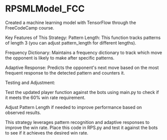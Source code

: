 # RPSMLModel_FCC
Created a machine learning model with TensorFlow through the FreeCodeCamp course. 


Key Features of This Strategy:
Pattern Length: This function tracks patterns of length 3 (you can adjust pattern_length for different lengths).

Frequency Dictionary: Maintains a frequency dictionary to track which move the opponent is likely to make after specific patterns.

Adaptive Response: Predicts the opponent's next move based on the most frequent response to the detected pattern and counters it.

Testing and Adjustment:

Test the updated player function against the bots using main.py to check if it meets the 60% win rate requirement.

Adjust Pattern Length if needed to improve performance based on observed results.

This strategy leverages pattern recognition and adaptive responses to improve the win rate. Place this code in RPS.py and test it against the bots to see if it achieves the desired win rate.